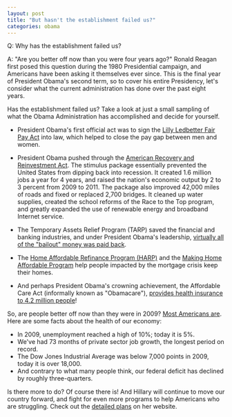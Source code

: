 ```yaml
---  
layout: post  
title: "But hasn't the establishment failed us?"  
categories: obama
---  
```

Q: Why has the establishment failed us?  
  
A: "Are you better off now than you were four years ago?" Ronald Reagan first posed this question during the 1980 Presidential campaign, and Americans have been asking it themselves ever since. This is the final year of President Obama's second term, so to cover his entire Presidency, let's consider what the current administration has done over the past eight years.

Has the establishment failed us? Take a look at just a small sampling of what the Obama Administration has accomplished and decide for yourself.

* President Obama's first official act was to sign the [Lilly Ledbetter Fair Pay Act](https://www.whitehouse.gov/the-press-office/2016/01/29/fact-sheet-new-steps-advance-equal-pay-seventh-anniversary-lilly) into law, which helped to close the pay gap between men and women.

* President Obama pushed through the [American Recovery and Reinvestment Act](http://www.nytimes.com/2014/02/23/opinion/sunday/what-the-stimulus-accomplished.html?_r=0). The stimulus package essentially prevented the United States from dipping back into recession. It created 1.6 million jobs a year for 4 years, and raised the nation's economic output by 2 to 3 percent from 2009 to 2011. The package also improved 42,000 miles of roads and fixed or replaced 2,700 bridges. It cleaned up water supplies, created the school reforms of the Race to the Top program, and greatly expanded the use of renewable energy and broadband Internet service.

* The Temporary Assets Relief Program (TARP) saved the financial and banking industries, and under President Obama's leadership, [virtually all of the "bailout" money was paid back](http://www.politifact.com/new-hampshire/statements/2012/oct/25/barack-obama/barack-obama-says-banks-paid-back-all-federal-bail/).

* The [Home Affordable Refinance Program (HARP)](http://www.harp.gov) and the [Making Home Affordable Program](https://www.makinghomeaffordable.gov/pages/default.aspx) help people impacted by the mortgage crisis keep their homes. 

* And perhaps President Obama's crowning achievement, the Affordable Care Act (informally known as "Obamacare"), [provides health insurance to 4.2 million people](http://www.politico.com/story/2014/03/obamacare-affordable-care-act-104540)!

So, are people better off now than they were in 2009? [Most Americans are](http://www.nytimes.com/2016/05/01/magazine/president-obama-weighs-his-economic-legacy.html?_r=0). Here are some facts about the health of our economy:

* In 2009, unemployment reached a high of 10%; today it is 5%.
* We've had 73 months of private sector job growth, the longest period on record.
* The Dow Jones Industrial Average was below 7,000 points in 2009, today it is over 18,000.
* And contrary to what many people think, our federal deficit has declined by roughly three-quarters.

Is there more to do? Of course there is! And Hillary will continue to move our country forward, and fight for even more programs to help Americans who are struggling. Check out the [detailed plans](http://www.hillaryclinton.com) on her website.

